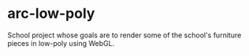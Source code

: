 # arc-low-poly
School project whose goals are to render some of the school's furniture pieces in low-poly using WebGL.
